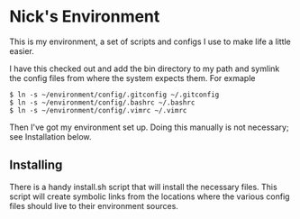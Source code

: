 # Nick's Environment #

This is my environment, a set of scripts and configs I use to make life a little easier.

I have this checked out and add the bin directory to my path and symlink the config files from where the system expects them.  For exmaple

	$ ln -s ~/environment/config/.gitconfig ~/.gitconfig
	$ ln -s ~/environment/config/.bashrc ~/.bashrc
	$ ln -s ~/environment/config/.vimrc ~/.vimrc

Then I've got my environment set up. Doing this manually is not necessary; see Installation below.

## Installing ## 

There is a handy install.sh script that will install the necessary files.  This script will create symbolic links from the locations where the various config files should live to their environment sources.
